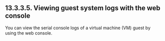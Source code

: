 ## 13.3.3.5. Viewing guest system logs with the web console

You can view the serial console logs of a virtual machine (VM) guest by using the web console.


